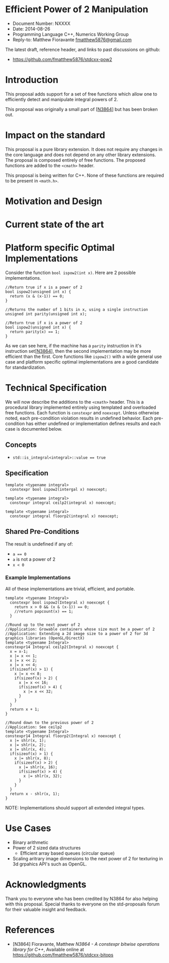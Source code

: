 Efficient Power of 2 Manipulation
==========================================

* Document Number: NXXXX
* Date: 2014-08-26
* Programming Language C++, Numerics Working Group
* Reply-to: Matthew Fioravante <fmatthew5876@gmail.com>

The latest draft, reference header, and links to past discussions on github: 

* <https://github.com/fmatthew5876/stdcxx-pow2>

Introduction
=============================

This proposal adds support for a set of free functions which allow
one to efficiently detect and manipulate integral powers of 2.

This proposal was originally a small part of \[[N3864](#N3864)\] but has been broken out.

Impact on the standard
=============================

This proposal is a pure library extension. 
It does not require any changes in the core language and
does not depend on any other library extensions.
The proposal is composed entirely of free functions. The
proposed functions are added to the `<cmath>` header.

This proposal is being written for C++. None of these functions
are required to be present in `<math.h>`.

Motivation and Design
================

Current state of the art
=============================

Platform specific Optimal Implementations
=============================

Consider the function `bool ispow2(int x)`.
Here are 2 possible implementations.

    //Return true if x is a power of 2
    bool ispow2(unsigned int x) {
      return (x & (x-1)) == 0;
    }

<!-- -->

    //Returns the number of 1 bits in x, using a single instruction
    unsigned int parity(unsigned int x);

    //Return true if x is a power of 2
    bool ispow2(unsigned int x) {
      return parity(x) == 1;
    }

As we can see here, if the machine has a `parity` instruction in it's instruction set\[[N3864](#N3864)\], then the second implementation
may be more efficient than the first. Core functions like `ispow2()` with a wide general use case and
platform specific optimal implementations are a good candidate for standardization.

Technical Specification
====================

We will now describe the additions to the `<cmath>` header. This is a procedural library implemented
entirely using templated and overloaded free functions.
Each function is `constexpr` and `noexcept`. Unless otherwise noted, each pre-condition violation results in undefined behavior.
Each pre-condition has
either undefined or implementation defines results and each case is documented below.

## Concepts

* `std::is_integral<integral>::value == true`

## Specification

    template <typename integral>
      constexpr bool ispow2(intergal x) noexcept;

    template <typename integral>
      constexpr integral ceilp2(integral x) noexcept;

    template <typename integral>
      constexpr integral floorp2(integral x) noexcept;

## Shared Pre-Conditions 

The result is undefined if any of:

* `a == 0`
* `a` is not a power of 2
* `x < 0`

### Example Implementations

All of these implementations are trivial, efficient, and portable.

    template <typename Integral>
      constexpr bool ispow2(Integral x) noexcept {
        return x > 0 && (x & (x-1)) == 0;
        //return popcount(x) == 1;
      }

    //Round up to the next power of 2
    //Application: Growable containers whose size must be a power of 2
    //Application: Extending a 2d image size to a power of 2 for 3d graphics libraries (OpenGL/DirectX)
    template <typename Integral>
    constexpr14 Integral ceilp2(Integral x) noexcept {
      x = x-1;
      x |= x << 1;
      x |= x << 2;
      x |= x << 4;
      if(sizeof(x) > 1) {
        x |= x << 8;
        if(sizeof(x) > 2) {
          x |= x << 16;
          if(sizeof(x) > 4) {
            x |= x << 32;
          }
        }
      }
      return x + 1;
    }

    //Round down to the previous power of 2
    //Application: See ceilp2
    template <typename Integral>
    constexpr14 Integral floorp2(Integral x) noexcept {
      x |= shlr(x, 1);
      x |= shlr(x, 2);
      x |= shlr(x, 4);
      if(sizeof(x) > 1) {
        x |= shlr(x, 8);
        if(sizeof(x) > 2) {
          x |= shlr(x, 16);
          if(sizeof(x) > 4) {
            x |= shlr(x, 32);
          }
        }
      }
      return x - shlr(x, 1);
    }

NOTE: Implementations should support all extended integral types.

Use Cases
===============

* Binary arithmetic
* Power of 2 sized data structures
    * Efficient array based queues (circular queue)
* Scaling aritrary image dimensions to the next power of 2 for texturing in 3d grpahics API's such as OpenGL.

Acknowledgments
====================

Thank you to everyone who has been credited by N3864 for also helping with this proposal.
Special thanks to everyone on the std-proposals forum for their valuable insight and feedback.

References
==================

* <a name="N3864"></a>[N3864] Fioravante, Matthew *N3864 - A constexpr bitwise operations library for C++*, Available online at <https://github.com/fmatthew5876/stdcxx-bitops>
